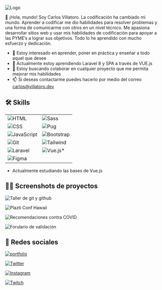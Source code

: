 
![Logo](https://i.imgur.com/xjYfu2a.png)

👋 ¡Hola, mundo! Soy Carlos Villatoro. La codificación ha cambiado mi mundo. Aprender a codificar me dio habilidades para resolver problemas y una forma de comunicarme con otros en un nivel técnico. Me apasiona desarrollar sitios web y usar mis habilidades de codificación para apoyar a las PYME’s a lograr sus objetivos. Todo lo he aprendido con mucho esfuerzo y dedicación.

- 👀 Estoy interesado en aprender, poner en práctica y enseñar a todo aquel que desee
- 🌱 Actualmente estoy aprendiendo Laravel 8 y SPA a través de VUE.js
- 💞️ Estoy buscando colaborar en cualquier proyecto que me permita mejorar mis habilidades
- 📫 Si deseas contactarme puedes hacerlo por medio del correo carlos@villatoro.dev


## 🛠 Skills


|                   |                                                                    |
| ----------------- | ------------------------------------------------------------------ |
| ![HTML](https://i.imgur.com/g31Nw93.png) | ![Sass](https://i.imgur.com/QUjROj9.png) |
| ![CSS](https://i.imgur.com/tsIlXHw.png)  | ![Pug](https://i.imgur.com/pHxT8tj.png) |
| ![JavaScript](https://i.imgur.com/F8zHjOA.png) | ![Bootstrap](https://i.imgur.com/SrMhH43.png)  |
| ![Git](https://i.imgur.com/rZkoE8Y.png) | ![Tailwind](https://i.imgur.com/AXoDUHg.png) |
| ![Laravel](https://i.imgur.com/R4wlDOn.png) | ![Vue.js](https://i.imgur.com/gMKzzoX.png)* |
| ![Figma](https://i.imgur.com/FuVjWCf.png)  |  |

* Actualmente estudiando las bases de Vue.js

##  👨‍💻 Screenshots de proyectos

![Taller de git y github](https://i.imgur.com/A4bBLny.png)

![Plazti Conf Hawaii](https://i.imgur.com/H8D1fHH.png)

![Recomendaciones contra COVID](https://i.imgur.com/fArTsIL.png)

![Forulario de validación](https://i.imgur.com/ULLpxGR.png)

  
## 🔗 Redes sociales
[![portfolio](https://i.imgur.com/B8tVEj7.png)](https://github.com/crvb0797)

[![Twitter](https://i.imgur.com/oiUO5xS.png)](https://twitter.com/CRVB_0797)

[![Instagram](https://i.imgur.com/ac6Z83N.png)](https://instagram.com/villatorodev)

[![Twitch](https://i.imgur.com/hwYoTyj.png)](https://www.twitch.tv/carlosvillatoro97)

  
